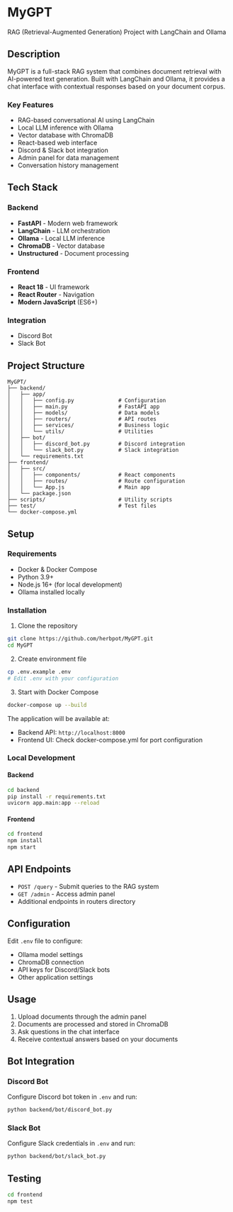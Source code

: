 # MyGPT
RAG (Retrieval-Augmented Generation) Project with LangChain and Ollama

## Description

MyGPT is a full-stack RAG system that combines document retrieval with AI-powered text generation. Built with LangChain and Ollama, it provides a chat interface with contextual responses based on your document corpus.

### Key Features

- RAG-based conversational AI using LangChain
- Local LLM inference with Ollama
- Vector database with ChromaDB
- React-based web interface
- Discord & Slack bot integration
- Admin panel for data management
- Conversation history management

## Tech Stack

### Backend
- **FastAPI** - Modern web framework
- **LangChain** - LLM orchestration
- **Ollama** - Local LLM inference
- **ChromaDB** - Vector database
- **Unstructured** - Document processing

### Frontend
- **React 18** - UI framework
- **React Router** - Navigation
- **Modern JavaScript** (ES6+)

### Integration
- Discord Bot
- Slack Bot

## Project Structure

```
MyGPT/
├── backend/
│   ├── app/
│   │   ├── config.py              # Configuration
│   │   ├── main.py                # FastAPI app
│   │   ├── models/                # Data models
│   │   ├── routers/               # API routes
│   │   ├── services/              # Business logic
│   │   └── utils/                 # Utilities
│   ├── bot/
│   │   ├── discord_bot.py         # Discord integration
│   │   └── slack_bot.py           # Slack integration
│   └── requirements.txt
├── frontend/
│   ├── src/
│   │   ├── components/            # React components
│   │   ├── routes/                # Route configuration
│   │   └── App.js                 # Main app
│   └── package.json
├── scripts/                       # Utility scripts
├── test/                          # Test files
└── docker-compose.yml
```

## Setup

### Requirements
- Docker & Docker Compose
- Python 3.9+
- Node.js 16+ (for local development)
- Ollama installed locally

### Installation

1. Clone the repository
```bash
git clone https://github.com/herbpot/MyGPT.git
cd MyGPT
```

2. Create environment file
```bash
cp .env.example .env
# Edit .env with your configuration
```

3. Start with Docker Compose
```bash
docker-compose up --build
```

The application will be available at:
- Backend API: `http://localhost:8000`
- Frontend UI: Check docker-compose.yml for port configuration

### Local Development

#### Backend
```bash
cd backend
pip install -r requirements.txt
uvicorn app.main:app --reload
```

#### Frontend
```bash
cd frontend
npm install
npm start
```

## API Endpoints

- `POST /query` - Submit queries to the RAG system
- `GET /admin` - Access admin panel
- Additional endpoints in routers directory

## Configuration

Edit `.env` file to configure:
- Ollama model settings
- ChromaDB connection
- API keys for Discord/Slack bots
- Other application settings

## Usage

1. Upload documents through the admin panel
2. Documents are processed and stored in ChromaDB
3. Ask questions in the chat interface
4. Receive contextual answers based on your documents

## Bot Integration

### Discord Bot
Configure Discord bot token in `.env` and run:
```bash
python backend/bot/discord_bot.py
```

### Slack Bot
Configure Slack credentials in `.env` and run:
```bash
python backend/bot/slack_bot.py
```

## Testing

```bash
cd frontend
npm test
